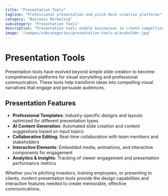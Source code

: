 ```yaml
---
title: "Presentation Tools"
tagline: "Professional presentation and pitch deck creation platforms"
category: "Business Marketing"
subcategory: "Presentation Tools"
description: "Presentation tools enable businesses to create compelling visual communications for sales pitches, investor presentations, training materials, and internal communications. These platforms combine professional design templates with intuitive editing capabilities, making it easy to create presentations that engage audiences and communicate key messages effectively. From AI-powered content generation to collaborative editing features, these tools streamline the presentation creation process."
image: "/images/subcategories/presentation-tools-placeholder.jpg"
---
```


# Presentation Tools

Presentation tools have evolved beyond simple slide creation to become comprehensive platforms for visual storytelling and professional communication. These tools help transform ideas into compelling visual narratives that engage and persuade audiences.

## Presentation Features

- **Professional Templates**: Industry-specific designs and layouts optimized for different presentation types
- **AI Content Generation**: Automated slide creation and content suggestions based on input topics
- **Collaborative Editing**: Real-time collaboration with team members and stakeholders
- **Interactive Elements**: Embedded media, animations, and interactive components for engagement
- **Analytics & Insights**: Tracking of viewer engagement and presentation performance metrics

Whether you're pitching investors, training employees, or presenting to clients, modern presentation tools provide the design capabilities and interactive features needed to create memorable, effective communications.
